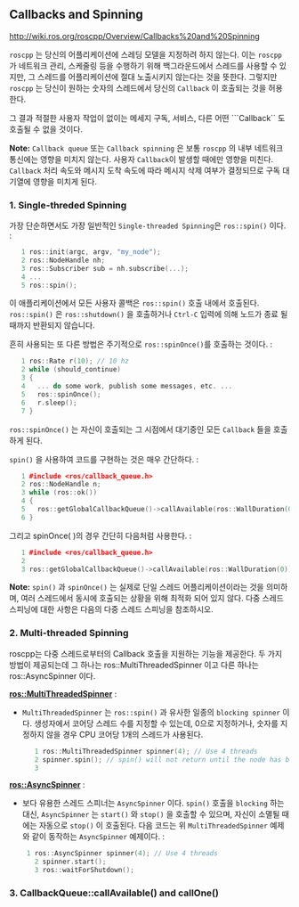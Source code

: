 ## Callbacks and Spinning

<http://wiki.ros.org/roscpp/Overview/Callbacks%20and%20Spinning>

```roscpp``` 는 당신의 어플리케이션에 스레딩 모델을 지정하려 하지 않는다. 이는  ```roscpp``` 가 네트워크 관리, 스케줄링 등을 수행하기 위해 백그라운드에서 스레드를 사용할 수 있지만, 그 스레드를 어플리케이션에 절대 노출시키지 않는다는 것을 뜻한다. 그렇지만 ```roscpp``` 는 당신이 원하는 숫자의 스레드에서 당신의 ```Callback``` 이 호출되는 것을 허용한다.

그 결과 적절한 사용자 작업이 없이는 메세지 구독, 서비스, 다른 어떤 ```Callback`` 도 호출될 수 없을 것이다. 

**Note:** ```Callback queue``` 또는 ```Callback spinning``` 은 보통 ```roscpp``` 의 내부 네트워크 통신에는 영향을 미치지 않는다.  사용자 ```Callback```이 발생할 때에만 영향을 미친다. ```Callback``` 처리 속도와 메시지 도착 속도에 따라 메시지 삭제 여부가 결정되므로 구독 대기열에 영향을 미치게 된다.



### 1. Single-threded Spinning

가장 단순하면서도 가장 일반적인 ```Single-threaded Spinning```은 ```ros::spin()``` 이다. :

```C++
   1 ros::init(argc, argv, "my_node");
   2 ros::NodeHandle nh;
   3 ros::Subscriber sub = nh.subscribe(...);
   4 ...
   5 ros::spin();
```

이 애플리케이션에서 모든 사용자 콜백은 ```ros::spin()``` 호출 내에서 호출된다.  ```ros::spin()``` 은 ```ros::shutdown()``` 을 호출하거나 ```Ctrl-C``` 입력에 의해 노드가 종료 될 때까지 반환되지 않습니다.

흔히 사용되는 또 다른 방법은 주기적으로 ```ros::spinOnce()```를 호출하는 것이다. :

```C++
   1 ros::Rate r(10); // 10 hz
   2 while (should_continue)
   3 {
   4   ... do some work, publish some messages, etc. ...
   5   ros::spinOnce();
   6   r.sleep();
   7 }
```

```ros::spinOnce()``` 는 자신이 호출되는 그 시점에서 대기중인 모든 ```Callback``` 들을 호출하게 된다.

```spin()``` 을 사용하여 코드를 구현하는 것은 매우 간단하다. :

```c++
   1 #include <ros/callback_queue.h>
   2 ros::NodeHandle n;
   3 while (ros::ok())
   4 {
   5   ros::getGlobalCallbackQueue()->callAvailable(ros::WallDuration(0.1));
   6 }
```

그리고 spinOnce( )의 경우 간단히 다음처럼 사용한다. :

```c++
   1 #include <ros/callback_queue.h>
   2 
   3 ros::getGlobalCallbackQueue()->callAvailable(ros::WallDuration(0));
```

**Note:** ```spin()``` 과  ```spinOnce()``` 는 실제로 단일 스레드 어플리케이션이라는 것을 의미하며, 여러 스레드에서 동시에 호출되는 상황을 위해 최적화 되어 있지 않다. 다중 스레드 스피닝에 대한 사항은 다음의 다중 스레드 스피닝을 참조하시오.



### 2. Multi-threaded Spinning

roscpp는 다중 스레드로부터의 Callback 호출을 지원하는 기능을 제공한다. 두 가지 방법이 제공되는데 그 하나는 ros::MultiThreadedSpinner 이고 다른 하나는 ros::AsyncSpinner 이다.

[**ros::MultiThreadedSpinner**](http://docs.ros.org/diamondback/api/roscpp/html/classros_1_1MultiThreadedSpinner.html) :

- ```MultiThreadedSpinner``` 는 ```ros::spin()``` 과 유사한 일종의 ```blocking spinner``` 이다. 생성자에서 코어당 스레드 수를 지정할 수 있는데, 0으로 지정하거나, 숫자를 지정하지 않을 경우 CPU 코어당 1개의 스레드가 사용된다.

  ```c++
     1 ros::MultiThreadedSpinner spinner(4); // Use 4 threads
     2 spinner.spin(); // spin() will not return until the node has been shutdown
     3 
  ```

[**ros::AsyncSpinner**](http://docs.ros.org/diamondback/api/roscpp/html/classros_1_1AsyncSpinner.html) :

- 보다 유용한 스레드 스피너는 ```AsyncSpinner``` 이다. ```spin()``` 호출을 ```blocking``` 하는 대신, ```AsyncSpinner``` 는 ```start()``` 와 ```stop()``` 을 호출할 수 있으며, 자신이 소멸될 때에는 자동으로 ```stop()``` 이 호출된다.  다음 코드는 위 `MultiThreadedSpinner` 예제와 같이 동작하는 ```AsyncSpinner``` 예제이다. :

  ```c++
   1 ros::AsyncSpinner spinner(4); // Use 4 threads
     2 spinner.start();
     3 ros::waitForShutdown();
  ```
  



### 3. CallbackQueue::callAvailable() and callOne()

